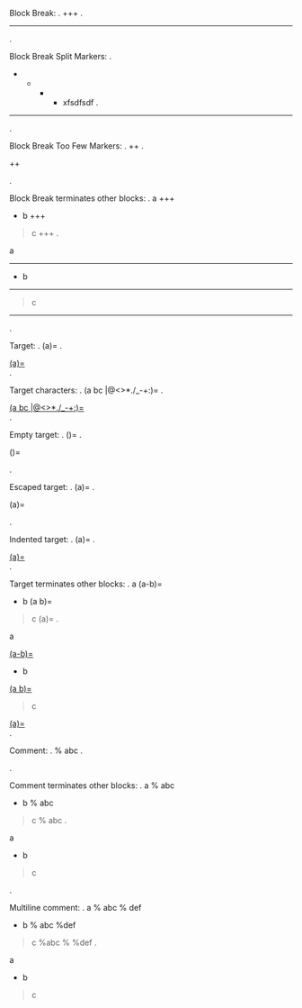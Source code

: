 
Block Break:
.
+++
.
<hr class="myst-block">
.

Block Break Split Markers:
.
 + +   + + xfsdfsdf
.
<hr class="myst-block">
.

Block Break Too Few Markers:
.
++
.
<p>++</p>
.

Block Break terminates other blocks:
.
a
+++
- b
+++
> c
+++
.
<p>a</p>
<hr class="myst-block">
<ul>
<li>b</li>
</ul>
<hr class="myst-block">
<blockquote>
<p>c</p>
</blockquote>
<hr class="myst-block">
.

Target:
.
(a)=
.
<div class="myst-target"><a href="#a">(a)=</a></div>
.

Target characters:
.
(a bc   |@<>*./_-+:)=
.
<div class="myst-target"><a href="#a bc   |@<>*./_-+:">(a bc   |@<>*./_-+:)=</a></div>
.

Empty target:
.
()=
.
<p>()=</p>
.

Escaped target:
.
\(a)=
.
<p>(a)=</p>
.

Indented target:
.
  (a)= 
.
<div class="myst-target"><a href="#a">(a)=</a></div>
.

Target terminates other blocks:
.
a
(a-b)=
- b
(a b)=
> c
(a)=
.
<p>a</p>
<div class="myst-target"><a href="#a-b">(a-b)=</a></div><ul>
<li>b</li>
</ul>
<div class="myst-target"><a href="#a b">(a b)=</a></div><blockquote>
<p>c</p>
</blockquote>
<div class="myst-target"><a href="#a">(a)=</a></div>
.

Comment:
.
% abc
.
<!-- abc -->
.

Comment terminates other blocks:
.
a
% abc
- b
% abc
> c
% abc
.
<p>a</p>
<!-- abc --><ul>
<li>b</li>
</ul>
<!-- abc --><blockquote>
<p>c</p>
</blockquote>
<!-- abc -->
.

Multiline comment:
.
a
% abc
%   def
- b
%  abc
%def
> c
%abc
%
%def
.
<p>a</p>
<!-- abc
def --><ul>
<li>b</li>
</ul>
<!-- abc
def --><blockquote>
<p>c</p>
</blockquote>
<!-- abc

def -->
.
